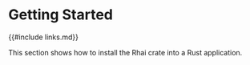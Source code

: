 Getting Started
===============

{{#include links.md}}

This section shows how to install the Rhai crate into a Rust application.
